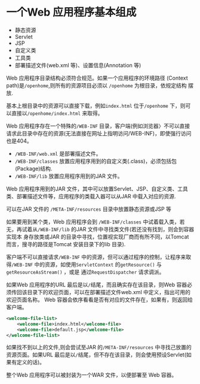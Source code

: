# 一个Web 应用程序基本组成
- 静态资源
- Servlet
- JSP
- 自定义类
- 工具类
- 部署描述文件(web.xml 等)、设置信息(Annotation 等)

Web 应用程序目录结构必须符合规范。如果一个应用程序的环境路径
(Context path)是`/openhome`,则所有的资源项目必须以 `/openhome` 为根目录，依规定结构
摆放.

基本上根目录中的资源可以直接下载，例如`index.html` 位于`/openhome` 下，则可以直接以`/openhome/index.html` 来取得。

Web 应用程序存在一个特殊的`/WEB-INF` 目录，客户端(例如浏览器〉不可以直接请求此目录中存在的资源(无法直接在网址上指明访问/WEB-INF)，即使强行访问也是404。

- `/WEB-INF/web.xml` 是部署描述文件。
- `/WEB-INF/classes` 放置应用程序用到的自定义类(.class)，必须包括包(Package)结构.
- `/WEB-INF/lib` 放置应用程序用到的JAR 文件。

Web 应用程序用到的JAR 文件，其中可以放置Servlet、JSP、自定义类、工具类、部署描述文件等，应用程序的类载入器可以从JAR 中载入对应的资源.

可以在JAR 文件的  `/META-INF/resources` 目录中放置静态资源或JSP 等

如果要用到某个类，Web 应用程序会到 `/WEB-INF/classes` 中试着载入类，若无，再试着从`/WEB-INF/lib` 的JAR 文件中寻找类文件(若还没有找到，则会到容器实现本
身存放类或JAR 的目录中寻找，位置视实现厂商而有所不同，以Tomcat 而言，搜寻的路径是Tomcat 安装目录下的lib 目录).

客户端不可以直接请求`/WEB-INF` 中的资源，但可以通过程序的控制，让程序来取得`/WEB-INF` 中的资源，如使用`ServletContext` 的`getResource()` 与`getResourceAsStream()` ，或是
通过`RequestDispatcher` 请求调派。

如果Web 应用程序的URL 最后是以`/`结尾，而且确实存在该目录，则Web 容器必须传回该目录下的欢迎页面，可以在部署描述文件web.xml 中定义，指出可用的欢迎页面名称。
Web 容器会依序看看是否有对应的文件存在，如果有，则返回给客户端。
```xml
<welcome-file-list>
    <welcome-file>index.html</welcome-file>
    <welcome-file>default.jsp</welcome-file>
</welcome-file-list>
```
如果找不到以上的文件,则会尝试至JAR 的`/META-INF/resources` 中寻找己放置的资源页面。如果URL 最后是以`/`结尾，但不存在该目录，则会使用预设Servlet(如
果有定义的话)。

整个Web 应用程序可以被封装为一个WAR 文件，以便部署至 Web 容器。